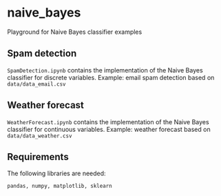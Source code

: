 # naive_bayes
Playground for Naive Bayes classifier examples

## Spam detection

`SpamDetection.ipynb` contains the implementation of the Naive Bayes classifier for discrete variables. Example: email spam detection based on `data/data_email.csv`

## Weather forecast
`WeatherForecast.ipynb` contains the implementation of the Naive Bayes classifier for continuous variables. Example: weather forecast based on `data/data_weather.csv`

## Requirements
The following libraries are needed:
```
pandas, numpy, matplotlib, sklearn
```